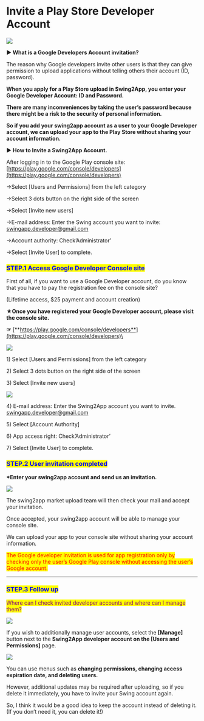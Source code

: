 # Invite a Play Store Developer Account

![](https://support.swing2app.com/wp-content/uploads/2018/09/Dev\_Acct.png)

**▶ What is a Google Developers Account invitation?**

The reason why Google developers invite other users is that they can give permission to upload applications without telling others their account (ID, password).

**When you apply for a Play Store upload in Swing2App, you enter your Google Developer Account: ID and Password.**

**There are many inconveniences by taking the user’s password because there might be a risk to the security of personal information.**&#x20;

**So if you add your swing2app account as a user to your Google Developer account, we can upload your app to the Play Store without sharing your account information.**



**▶ How to Invite a Swing2App Account.**

After logging in to the Google Play console site: [https://play.google.com/console/developers](https://play.google.com/console/developers) &#x20;

→Select \[Users and Permissions] from the left category

→Select 3 dots button on the right side of the screen

→Select \[Invite new users]

→E-mail address: Enter the Swing account you want to invite: swingapp.developer@gmail.com

→Account authority: Check’Administrator’

→Select \[Invite User] to complete.



### <mark style="color:blue;">**STEP.1 Access Google Developer Console site**</mark>

First of all, if you want to use a Google Developer account, do you know that you have to pay the registration fee on the console site?

(Lifetime access, $25 payment and account creation)

**★Once you have registered your Google Developer account, please visit the console site.**

**☞** [**https://play.google.com/console/developers**](https://play.google.com/console/developers)\


![](https://support.swing2app.com/wp-content/uploads/2018/09/%EC%98%81%EB%AC%B8\_%EA%B0%9C%EB%B0%9C%EC%9E%90%EC%B4%88%EB%8C%801.png)

1\) Select \[Users and Permissions] from the left category

2\) Select 3 dots button on the right side of the screen

3\) Select \[Invite new users]

![](https://support.swing2app.com/wp-content/uploads/2018/09/%EC%98%81%EB%AC%B8\_%EA%B0%9C%EB%B0%9C%EC%9E%90%EC%B4%88%EB%8C%802.png)

4\) E-mail address: Enter the Swing2App account you want to invite. swingapp.developer@gmail.com

5\) Select \[Account Authority]

6\) App access right: Check’Administrator’

7\) Select \[Invite User] to complete.



### <mark style="color:blue;">**STEP.2 User invitation completed**</mark>

**\*Enter your swing2app account and send us an invitation.**

![](https://support.swing2app.com/wp-content/uploads/2018/09/%EC%98%81%EB%AF%84\_%EA%B0%9C%EB%B0%9C%EC%9E%90%EC%B4%88%EB%8C%803.png)

The swing2app market upload team will then check your mail and accept your invitation.

Once accepted, your swing2app account will be able to manage your console site.

We can upload your app to your console site without sharing your account information.

<mark style="color:red;">The Google developer invitation is used for app registration only by checking only the user’s Google Play console without accessing the user’s Google account.</mark>&#x20;

***

### <mark style="color:blue;">**STEP.3 Follow up**</mark>

<mark style="color:purple;">Where can I check invited developer accounts and where can I manage them?</mark>

![](https://support.swing2app.com/wp-content/uploads/2018/09/%EC%98%81%EB%AF%84\_%EA%B0%9C%EB%B0%9C%EC%9E%90%EC%B4%88%EB%8C%805.png)

If you wish to additionally manage user accounts, select the **\[Manage]** button next to the **Swing2App developer account on the \[Users and Permissions]** page.

![](https://support.swing2app.com/wp-content/uploads/2018/09/%EC%98%81%EB%AF%84\_%EA%B0%9C%EB%B0%9C%EC%9E%90%EC%B4%88%EB%8C%804.png)

You can use menus such as **changing permissions, changing access expiration date, and deleting users.**

However, additional updates may be required after uploading, so if you delete it immediately, you have to invite your Swing account again.

So, I think it would be a good idea to keep the account instead of deleting it. (If you don’t need it, you can delete it!)
